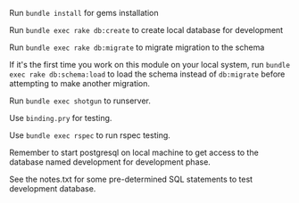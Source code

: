 Run `bundle install` for gems installation

Run `bundle exec rake db:create` to create local database for development

Run `bundle exec rake db:migrate` to migrate migration to the schema

If it's the first time you work on this module on your local system,
run `bundle exec rake db:schema:load` to load the schema instead of `db:migrate` before
attempting to make another migration.

Run `bundle exec shotgun` to runserver.

Use `binding.pry` for testing. 

Use `bundle exec rspec` to run rspec testing.

Remember to start postgresql on local machine to get access to
the database named development for development phase.

See the notes.txt for some pre-determined SQL statements to test
development database.
